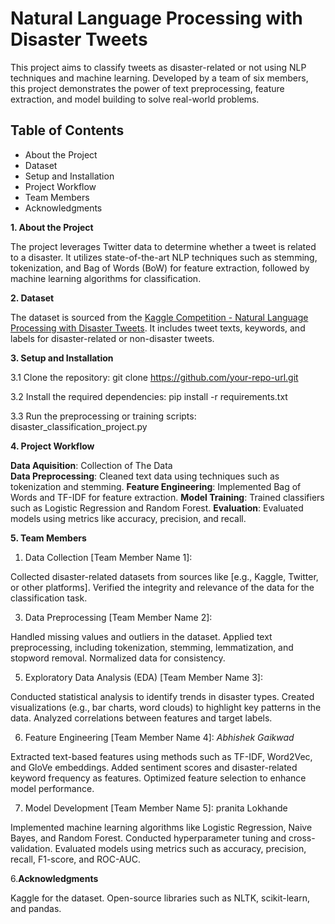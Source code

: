 # Natural Language Processing with Disaster Tweets

This project aims to classify tweets as disaster-related or not using NLP techniques and machine learning. Developed by a team of six members, this project demonstrates the power of text preprocessing, feature extraction, and model building to solve real-world problems.

## Table of Contents
- About the Project
- Dataset
- Setup and Installation
- Project Workflow
- Team Members
- Acknowledgments

**1. About the Project**

The project leverages Twitter data to determine whether a tweet is related to a disaster. It utilizes state-of-the-art NLP techniques such as stemming, tokenization, and Bag of Words (BoW) for feature extraction, followed by machine learning algorithms for classification.

**2. Dataset**

The dataset is sourced from the [Kaggle Competition - Natural Language Processing with Disaster Tweets](https://www.kaggle.com/competitions/nlp-getting-started). It includes tweet texts, keywords, and labels for disaster-related or non-disaster tweets.

**3. Setup and Installation**
   
3.1 Clone the repository:
   git clone https://github.com/your-repo-url.git


3.2 Install the required dependencies:
  pip install -r requirements.txt


3.3 Run the preprocessing or training scripts:
  disaster_classification_project.py



**4. Project Workflow**

**Data Aquisition**: Collection of The Data   
**Data Preprocessing**: Cleaned text data using techniques such as tokenization and stemming.
**Feature Engineering**: Implemented Bag of Words and TF-IDF for feature extraction.
**Model Training**: Trained classifiers such as Logistic Regression and Random Forest.
**Evaluation**: Evaluated models using metrics like accuracy, precision, and recall.


**5. Team Members**

1. Data Collection
[Team Member Name 1]:

Collected disaster-related datasets from sources like [e.g., Kaggle, Twitter, or other platforms].
Verified the integrity and relevance of the data for the classification task.

3. Data Preprocessing
[Team Member Name 2]:

Handled missing values and outliers in the dataset.
Applied text preprocessing, including tokenization, stemming, lemmatization, and stopword removal.
Normalized data for consistency.

5. Exploratory Data Analysis (EDA)
[Team Member Name 3]:

Conducted statistical analysis to identify trends in disaster types.
Created visualizations (e.g., bar charts, word clouds) to highlight key patterns in the data.
Analyzed correlations between features and target labels.


6. Feature Engineering
[Team Member Name 4]: _Abhishek Gaikwad_

Extracted text-based features using methods such as TF-IDF, Word2Vec, and GloVe embeddings.
Added sentiment scores and disaster-related keyword frequency as features.
Optimized feature selection to enhance model performance.


7. Model Development
[Team Member Name 5]: pranita Lokhande 

Implemented machine learning algorithms like Logistic Regression, Naive Bayes, and Random Forest.
Conducted hyperparameter tuning and cross-validation.
Evaluated models using metrics such as accuracy, precision, recall, F1-score, and ROC-AUC.


6.**Acknowledgments**

Kaggle for the dataset.
Open-source libraries such as NLTK, scikit-learn, and pandas.






